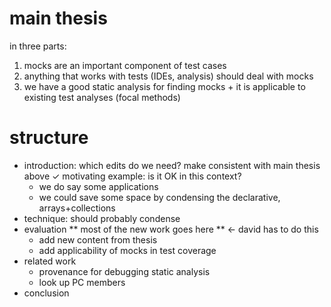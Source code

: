 # main thesis

in three parts:
1. mocks are an important component of test cases
2. anything that works with tests (IDEs, analysis) should deal with mocks
3. we have a good static analysis for finding mocks + it is applicable to existing test analyses (focal methods)

# structure

* introduction: which edits do we need? make consistent with main thesis above
✓ motivating example: is it OK in this context?
  - we do say some applications
  - we could save some space by condensing the declarative, arrays+collections
* technique: should probably condense
* evaluation ** most of the new work goes here ** <- david has to do this
  - add new content from thesis
  - add applicability of mocks in test coverage
* related work
  - provenance for debugging static analysis
  - look up PC members
* conclusion
